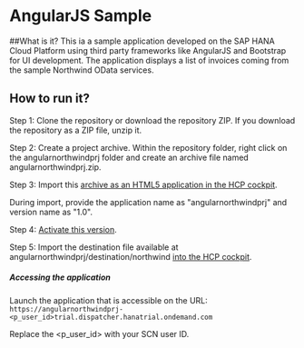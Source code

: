 # AngularJS Sample 

##What is it?
This ia a sample application developed on the SAP HANA Cloud Platform using third party frameworks like AngularJS and Bootstrap for UI development. 
The application displays a list of invoices coming from the sample Northwind OData services.

## How to run it?

Step 1: Clone the repository or download the repository ZIP. If you download the repository as a ZIP file, unzip it. 

Step 2: Create a project archive.
Within the repository folder, right click on the angularnorthwindprj folder and create an archive file named angularnorthwindprj.zip.

Step 3: Import this [archive as an HTML5 application in the HCP cockpit](https://help.hana.ondemand.com/help/frameset.htm?b8d879c30b44455d906bfa4c35b8221d.html). 

During import, provide the 
application name as "angularnorthwindprj" and version name as "1.0".

Step 4: [Activate this version](https://help.hana.ondemand.com/help/frameset.htm?dfaaf837ca5f4ff8bb25907a342a1416.html).
 
Step 5: Import the destination file available at angularnorthwindprj/destination/northwind [into the HCP cockpit](https://help.hana.ondemand.com/help/frameset.htm?a2550c3fcf2b430f94f99072677bf9ec.html).
 
##### Accessing the application
Launch the application that is accessible on the URL: <BR>
`https://angularnorthwindprj-<p_user_id>trial.dispatcher.hanatrial.ondemand.com`

Replace the <p_user_id> with your SCN user ID.






